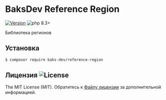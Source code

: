 # BaksDev Reference Region

[![Version](https://img.shields.io/badge/version-7.1.8-blue)](https://github.com/baks-dev/reference-region/releases)
![php 8.3+](https://img.shields.io/badge/php-min%208.3-red.svg)

Библиотека регионов

## Установка

``` bash
$ composer require baks-dev/reference-region
```

## Лицензия ![License](https://img.shields.io/badge/MIT-green)

The MIT License (MIT). Обратитесь к [Файлу лицензии](LICENSE.md) за дополнительной информацией.

